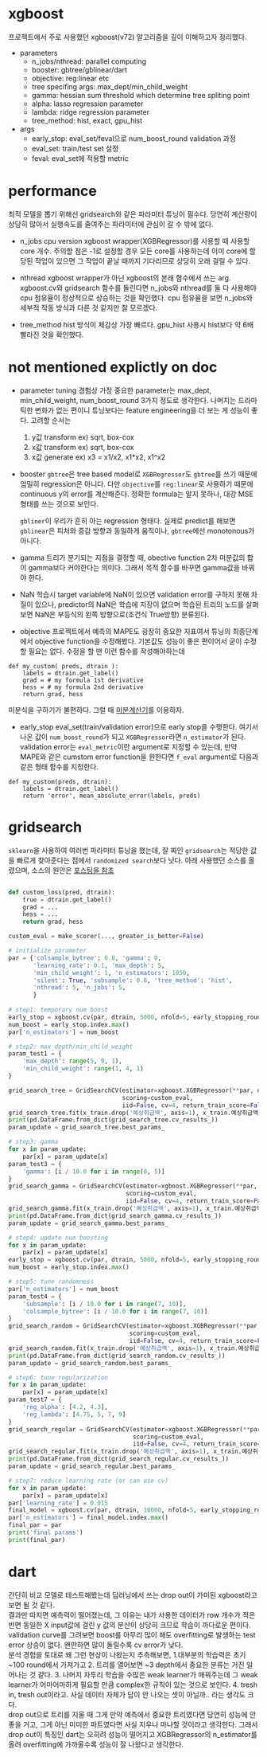 # xgboost
프로젝트에서 주로 사용했던 xgboost(v72) 알고리즘을 깊이 이해하고자 정리했다.
- parameters
    - n_jobs/nthread: parallel computing
    - booster: gbtree/gblinear/dart
    - objective: reg:linear etc
    - tree specifing args: max_dept/min_child_weight
    - gamma: hessian sum threshold which determine tree spliting point
    - alpha: lasso regression parameter
    - lambda: ridge regression parameter
    - tree_method: hist, exact, gpu_hist
- args
    - early_stop: eval_set/feval으로 num_boost_round validation 과정
    - eval_set: train/test set 설정
    - feval: eval_set에 적용할 metric


# performance
최적 모델을 뽑기 위해선 gridsearch와 같은 파라미터 튜닝이 필수다. 당연히 계산량이 상당히 많아서 실행속도를 줄여주는 파라미터에 관심이 갈 수 밖에 없다.

- n_jobs
cpu version xgboost wrapper(XGBRegressor)를 사용할 때 사용할 core 개수.
주의할 점은 -1로 설정할 경우 모든 core를 사용하는데 이미 core에 할당된 작업이 있으면 그 작업이 끝날 때까지 기다리므로 상당히 오래 걸릴 수 있다.

- nthread
xgboost wrapper가 아닌 xgboost의 본래 함수에서 쓰는 arg.
xgboost.cv와 gridsearch 함수를 돌린다면 n_jobs와 nthread를 둘 다 사용해야 cpu 점유율이 정상적으로 상승하는 것을 확인했다. cpu 점유율을 보면 n_jobs와 세부적 작동 방식과 다른 것 같지만 잘 모르겠다.


- tree_method
hist 방식이 체감상 가장 빠르다. gpu_hist 사용시 hist보다 약 6배 빨라진 것을 확인했다.


# not mentioned explictly on doc

- parameter tuning
경험상 가장 중요한 parameter는 max_dept, min_child_weight, num_boost_round 3가지 정도로 생각한다. 나머지는 드라마틱한 변화가 없는 편이니 튜닝보다는 feature engineering을 더 보는 게 성능이 좋다. 고려할 순서는
    1. y값 transform ex) sqrt, box-cox
    2. x값 transform ex) sqrt, box-cox
    3. x값 generate ex) x3 = x1/x2, x1*x2, x1^x2

- booster
    `gbtree`은 tree based model로 `XGBRegressor`도 `gbtree`를 쓰기 때문에 엄밀히 regression은 아니다.
    다만 `objective`를 `reg:linear`로 사용하기 때문에 continuous y의 error를 계산해준다. 정확한 formula는 알지 못하나, 대강 MSE형태를 쓰는 것으로 보인다.

    `gbliner`이 우리가 흔히 아는 regression 형태다. 실제로 predict를 해보면 `gblinear`은 피처와 증감 방향과 동일하게 움직이나, `gbtree`에선 monotonous가 아니다.
- gamma
    트리가 분기되는 지점을 결정할 때, obective function 2차 미분값의 합이 gamma보다 커야한다는 의미다. 그래서 목적 함수를 바꾸면 gamma값을 바꿔야 한다.


- NaN
학습시 target variable에 NaN이 있으면 validation error를 구하지 못해 차질이 있으나, predictor의 NaN은 학습에 지장이 없으며 학습된 트리의 노드를 살펴보면
NaN은 부등식의 왼쪽 방향으로(조건식 True방향) 분류된다.

- objective
프로젝트에서 예측의 MAPE도 굉장히 중요한 지표여서 튜닝의 최종단계에서 objective function을 수정해봤다. 기본값도 성능이 좋은 편이어서 굳이 수정할 필요는 없다. 수정을 할 땐 이런 함수를 작성해야하는데
```
def my_custom( preds, dtrain ):
    labels = dtrain.get_label()
    grad = # my formula 1st derivative
    hess = # my formula 2nd derivative
    return grad, hess
```
미분식을 구하기가 불편하다. 그럴 때 [미분계산기](https://www.wolframalpha.com/calculators/derivative-calculator/)를 이용하자.


- early_stop
eval_set(train/validation error)으로 early stop을 수행한다. 여기서 나온 값이 `num_boost_round`가 되고 `XGBRegressor`라면 `n_estimator`가 된다. validation error는 `eval_metric`이란 argument로 지정할 수 있는데, 만약 MAPE와 같은 cumstom error function을 원한다면 `f_eval` argument로 다음과 같은 형태 함수를 지정한다.
```
def my_custom(preds, dtrain):
    labels = dtrain.get_label()    
    return 'error', mean_absolute_error(labels, preds)
```


# gridsearch
`sklearn`을 사용하여 여러번 파라미터 튜닝을 했는데, 잘 짜인 `gridsearch`는 적당한 값을 빠르게 찾아준다는 점에서 `randomized search`보다 낫다.
아래 사용했던 소스를 올렸으며, 소스의 원안은 [포스팅을 참조](https://www.analyticsvidhya.com/blog/2016/03/complete-guide-parameter-tuning-xgboost-with-codes-python/)

```py

def custom_loss(pred, dtrain):
    true = dtrain.get_label()
    grad = ...
    hess = ...
    return grad, hess

custom_eval = make_scorer(..., greater_is_better=False)

# initialize parameter
par = {'colsample_bytree': 0.8, 'gamma': 0,
       'learning_rate': 0.1, 'max_depth': 5,
       'min_child_weight': 1, 'n_estimators': 1050,
       'silent': True, 'subsample': 0.8, 'tree_method': 'hist',
       'nthread': 5, 'n_jobs': 5,
       }
	   
# step1: temporary num boost
early_stop = xgboost.cv(par, dtrain, 5000, nfold=5, early_stopping_rounds=50, feval=eval_rwmse, obj=custom_loss)
num_boost = early_stop.index.max()
par['n_estimators'] = num_boost

# step2: max_depth/min_child_weight
param_test1 = {
    'max_depth': range(5, 9, 1),
    'min_child_weight': range(1, 4, 1)
}

grid_search_tree = GridSearchCV(estimator=xgboost.XGBRegressor(**par, objective=obj_rwmse_2), param_grid=param_test1,
                                scoring=custom_eval,
                                iid=False, cv=4, return_train_score=False)
grid_search_tree.fit(x_train.drop('예상취급액', axis=1), x_train.예상취급액)
print(pd.DataFrame.from_dict(grid_search_tree.cv_results_))
param_update = grid_search_tree.best_params_

# step3: gamma
for x in param_update:
    par[x] = param_update[x]
param_test3 = {
    'gamma': [i / 10.0 for i in range(0, 5)]
}
grid_search_gamma = GridSearchCV(estimator=xgboost.XGBRegressor(**par, objective=obj_rwmse_2), param_grid=param_test3,
                                 scoring=custom_eval,
                                 iid=False, cv=4, return_train_score=False)
grid_search_gamma.fit(x_train.drop('예상취급액', axis=1), x_train.예상취급액)
print(pd.DataFrame.from_dict(grid_search_gamma.cv_results_))
param_update = grid_search_gamma.best_params_

# step4: update num boosting
for x in param_update:
    par[x] = param_update[x]
early_stop = xgboost.cv(par, dtrain, 5000, nfold=5, early_stopping_rounds=50, feval=eval_rwmse, obj=custom_loss)
num_boost = early_stop.index.max()

# step5: tune randomness
par['n_estimators'] = num_boost
param_test4 = {
    'subsample': [i / 10.0 for i in range(7, 10)],
    'colsample_bytree': [i / 10.0 for i in range(7, 10)]
}
grid_search_random = GridSearchCV(estimator=xgboost.XGBRegressor(**par, objective=obj_rwmse_2), param_grid=param_test4,
                                  scoring=custom_eval,
                                  iid=False, cv=4, return_train_score=False)
grid_search_random.fit(x_train.drop('예상취급액', axis=1), x_train.예상취급액)
print(pd.DataFrame.from_dict(grid_search_random.cv_results_))
param_update = grid_search_random.best_params_

# step6: tune regularization
for x in param_update:
    par[x] = param_update[x]
param_test7 = {
    'reg_alpha': [4.2, 4.3],
    'reg_lambda': [4.75, 5, 7, 9]
}
grid_search_regular = GridSearchCV(estimator=xgboost.XGBRegressor(**par, objective=obj_rwmse_2), param_grid=param_test7,
                                   scoring=custom_eval,
                                   iid=False, cv=4, return_train_score=False)
grid_search_regular.fit(x_train.drop('예상취급액', axis=1), x_train.예상취급액)
print(pd.DataFrame.from_dict(grid_search_regular.cv_results_))
param_update = grid_search_regular.best_params_

# step7: reduce learning rate (or can use cv) 
for x in param_update:
    par[x] = param_update[x]
par['learning_rate'] = 0.015
final_model = xgboost.cv(par, dtrain, 10000, nfold=5, early_stopping_rounds=50, feval=eval_rwmse, obj=custom_loss)
par['n_estimators'] = final_model.index.max()
final_par = par
print('final params')
print(final_par)

```


# dart

간단히 비교 모델로 테스트해봤는데 딥러닝에서 쓰는 drop out이 가미된 xgboost라고 보면 될 것 같다.  
결과만 따지면 예측력이 떨어졌는데, 그 이유는 내가 사용한 데이터가 row 개수가 적은 반면 동일한 X input값에 걸린 y 값의 분산이 상당히 크므로 학습이 까다로운 편이다.  
validation curve를 그려보면 boost를 아무리 많이 해도 overfitting로 발생하는 test error 상승이 없다. 왠만하면 많이 돌릴수록 cv error가 낮다.  
분석 경험을 토대로 왜 그런 현상이 나왔는지 추측해보면, 1.대부분의 학습력은 초기 ~100 round에서 가져가고 2. 트리를 열어보면 ~3 depth에서 중요한 분류는 거진 일어나는 것 같다. 3. 나머지 자투리 학습을 수많은 weak learner가 매꿔주는데 그 weak learner가 어마어마하게 필요할 만큼 complex한 규칙이 있는 것으로 보인다. 4. tresh in, tresh out이라고. 사실 데이터 자체가 답이 안 나오는 셋이 아닐까.. 라는 생각도 크다.  
drop out으로 트리를 지울 때 그게 만약 예측에서 중요한 트리였다면 당연히 성능에 안 좋을 거고, 그게 아닌 미미한 파트였다면 사실 지우나 마나할 것이라고 생각한다. 그래서 drop out이 특징인 dart는 오히려 성능이 떨어지고 XGBRegressor의 n_estimator를 올려 overfitting에 가까울수록 성능이 잘 나왔다고 생각한다.

